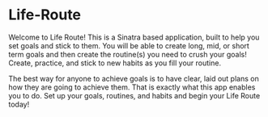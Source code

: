 # Life-Route
Welcome to Life Route! This is a Sinatra based application, built to help you set goals and stick to them. You will be able to create long, mid, or short term goals and then create the routine(s) you need to crush your goals! Create, practice, and stick to new habits as you fill your routine. 

The best way for anyone to achieve goals is to have clear, laid out plans on how they are going to achieve them. That is exactly what this app enables you to do. 
Set up your goals, routines, and habits and begin your Life Route today!
